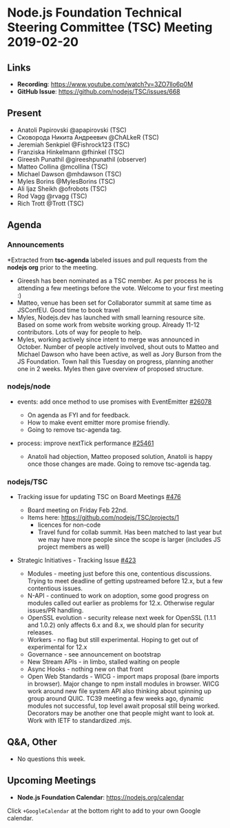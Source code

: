 # Node.js Foundation Technical Steering Committee (TSC) Meeting 2019-02-20

## Links

* **Recording**: <https://www.youtube.com/watch?v=3ZO7llo6p0M>
* **GitHub Issue**: <https://github.com/nodejs/TSC/issues/668>

## Present

* Anatoli Papirovski @apapirovski (TSC)
* Сковорода Никита Андреевич @ChALkeR (TSC)
* Jeremiah Senkpiel @Fishrock123 (TSC)
* Franziska Hinkelmann @fhinkel (TSC)
* Gireesh Punathil @gireeshpunathil (observer)
* Matteo Collina @mcollina (TSC)
* Michael Dawson @mhdawson (TSC)
* Myles Borins @MylesBorins (TSC)
* Ali Ijaz Sheikh @ofrobots (TSC)
* Rod Vagg @rvagg (TSC)
* Rich Trott @Trott (TSC)

## Agenda

### Announcements

\*Extracted from **tsc-agenda** labeled issues and pull requests from the **nodejs org** prior to the meeting.

* Gireesh has been nominated as a TSC member.  As per process he is attending a few
  meetings before the vote. Welcome to your first meeting :)
* Matteo, venue has been set for Collaborator summit at same time as JSConfEU. Good time
  to book travel
* Myles, Nodejs.dev has launched with small learning resource site. Based on some work from
  website working group. Already 11-12 contributors.  Lots of way for people to help.
* Myles, working actively since intent to merge was announced in October. Number of people
  actively involved, shout outs to Matteo and Michael Dawson who have been active, as well
  as Jory Burson from the JS Foundation.  Town hall this Tuesday on progress, planning
  another one in 2 weeks.  Myles then gave overview of proposed structure.

### nodejs/node

* events: add once method to use promises with EventEmitter [#26078](https://github.com/nodejs/node/pull/26078)
  * On agenda as FYI and for feedback.
  * How to make event emitter more promise friendly.
  * Going to remove tsc-agenda tag.

* process: improve nextTick performance [#25461](https://github.com/nodejs/node/pull/25461)
  * Anatoli had objection, Matteo proposed solution, Anatoli is happy once those changes
    are made. Going to remove tsc-agenda tag.

### nodejs/TSC

* Tracking issue for updating TSC on Board Meetings [#476](https://github.com/nodejs/TSC/issues/476)
  * Board meeting on Friday Feb 22nd.
  * Items here: <https://github.com/nodejs/TSC/projects/1>
    * licences for non-code
    * Travel fund for collab summit. Has been matched to last year but we may have
      more people since the scope is larger (includes JS project members as well)

* Strategic Initiatives - Tracking Issue [#423](https://github.com/nodejs/TSC/issues/423)
  * Modules - meeting just before this one, contentious discussions. Trying to meet
    deadline of getting upstreamed before 12.x, but a few contentious issues.
  * N-API - continued to work on adoption, some good progress on modules called out
    earlier as problems for 12.x.  Otherwise regular issues/PR handling.
  * OpenSSL evolution - security release next week for OpenSSL (1.1.1 and 1.0.2) only
    affects 6.x and 8.x, we should plan for security releases.
  * Workers - no flag but still experimental. Hoping to get out of experimental for 12.x
  * Governance - see announcement on bootstrap
  * New Stream APIs - in limbo, stalled waiting on people
  * Async Hooks - nothing new on that front
  * Open Web Standards - WICG - import maps proposal (bare imports in browser). Major
    change to npm install modules in browser.  WICG work around new file system API also
    thinking about spinning up group around QUIC.  TC39 meeting a few weeks ago, dynamic
    modules not successful, top level await proposal still being worked.  Decorators may be
    another one that people might want to look at.  Work with IETF to standardized .mjs.

## Q\&A, Other

* No questions this week.

## Upcoming Meetings

* **Node.js Foundation Calendar**: <https://nodejs.org/calendar>

Click `+GoogleCalendar` at the bottom right to add to your own Google calendar.
